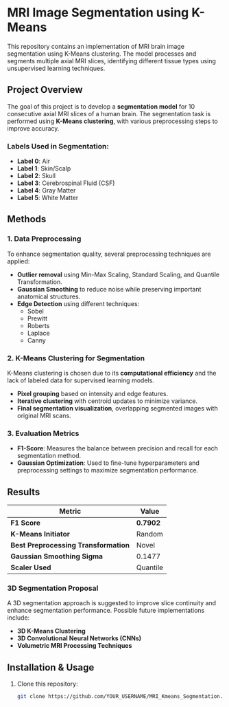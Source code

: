 # MRI Image Segmentation using K-Means

This repository contains an implementation of MRI brain image segmentation using K-Means clustering. The model processes and segments multiple axial MRI slices, identifying different tissue types using unsupervised learning techniques.

## Project Overview

The goal of this project is to develop a **segmentation model** for 10 consecutive axial MRI slices of a human brain. The segmentation task is performed using **K-Means clustering**, with various preprocessing steps to improve accuracy.

### **Labels Used in Segmentation:**
- **Label 0**: Air
- **Label 1**: Skin/Scalp
- **Label 2**: Skull
- **Label 3**: Cerebrospinal Fluid (CSF)
- **Label 4**: Gray Matter
- **Label 5**: White Matter

## Methods

### **1. Data Preprocessing**
To enhance segmentation quality, several preprocessing techniques are applied:
- **Outlier removal** using Min-Max Scaling, Standard Scaling, and Quantile Transformation.
- **Gaussian Smoothing** to reduce noise while preserving important anatomical structures.
- **Edge Detection** using different techniques:
  - Sobel
  - Prewitt
  - Roberts
  - Laplace
  - Canny

### **2. K-Means Clustering for Segmentation**
K-Means clustering is chosen due to its **computational efficiency** and the lack of labeled data for supervised learning models.

- **Pixel grouping** based on intensity and edge features.
- **Iterative clustering** with centroid updates to minimize variance.
- **Final segmentation visualization**, overlapping segmented images with original MRI scans.

### **3. Evaluation Metrics**
- **F1-Score**: Measures the balance between precision and recall for each segmentation method.
- **Gaussian Optimization**: Used to fine-tune hyperparameters and preprocessing settings to maximize segmentation performance.

## Results

| Metric  | Value  |
|---------|--------|
| **F1 Score**  | **0.7902** |
| **K-Means Initiator**  | Random |
| **Best Preprocessing Transformation**  | Novel |
| **Gaussian Smoothing Sigma**  | 0.1477 |
| **Scaler Used**  | Quantile |

### **3D Segmentation Proposal**
A 3D segmentation approach is suggested to improve slice continuity and enhance segmentation performance. Possible future implementations include:
- **3D K-Means Clustering**
- **3D Convolutional Neural Networks (CNNs)**
- **Volumetric MRI Processing Techniques**

## Installation & Usage

1. Clone this repository:
   ```bash
   git clone https://github.com/YOUR_USERNAME/MRI_Kmeans_Segmentation.git
